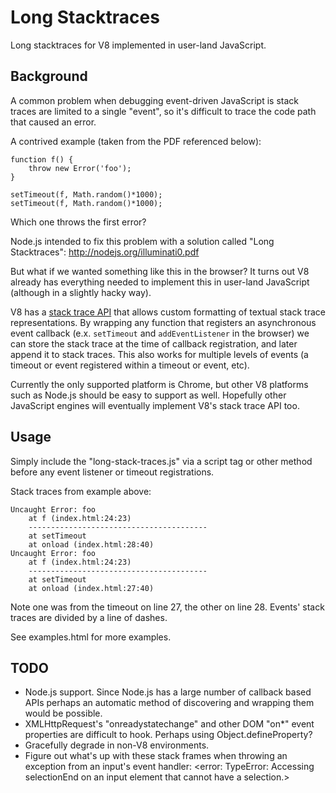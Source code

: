 Long Stacktraces
================

Long stacktraces for V8 implemented in user-land JavaScript.

Background
----------

A common problem when debugging event-driven JavaScript is stack traces are limited to a single "event", so it's difficult to trace the code path that caused an error.

A contrived example (taken from the PDF referenced below):

    function f() {
        throw new Error('foo');
    }

    setTimeout(f, Math.random()*1000);
    setTimeout(f, Math.random()*1000);

Which one throws the first error?

Node.js intended to fix this problem with a solution called "Long Stacktraces": http://nodejs.org/illuminati0.pdf

But what if we wanted something like this in the browser? It turns out V8 already has everything needed to implement this in user-land JavaScript (although in a slightly hacky way).

V8 has a [stack trace API](http://code.google.com/p/v8/wiki/JavaScriptStackTraceApi) that allows custom formatting of textual stack trace representations. By wrapping any function that registers an asynchronous event callback (e.x. `setTimeout` and `addEventListener` in the browser) we can store the stack trace at the time of callback registration, and later append it to stack traces. This also works for multiple levels of events (a timeout or event registered within a timeout or event, etc).

Currently the only supported platform is Chrome, but other V8 platforms such as Node.js should be easy to support as well. Hopefully other JavaScript engines will eventually implement V8's stack trace API too.

Usage
-----

Simply include the "long-stack-traces.js" via a script tag or other method before any event listener or timeout registrations.

Stack traces from example above:

    Uncaught Error: foo
        at f (index.html:24:23)
        ----------------------------------------
        at setTimeout
        at onload (index.html:28:40)
    Uncaught Error: foo
        at f (index.html:24:23)
        ----------------------------------------
        at setTimeout
        at onload (index.html:27:40)

Note one was from the timeout on line 27, the other on line 28. Events' stack traces are divided by a line of dashes.

See examples.html for more examples.

TODO
----

* Node.js support. Since Node.js has a large number of callback based APIs perhaps an automatic method of discovering and wrapping them would be possible.
* XMLHttpRequest's "onreadystatechange" and other DOM "on*" event properties are difficult to hook. Perhaps using Object.defineProperty?
* Gracefully degrade in non-V8 environments.
* Figure out what's up with these stack frames when throwing an exception from an input's event handler:
    <error: TypeError: Accessing selectionEnd on an input element that cannot have a selection.>